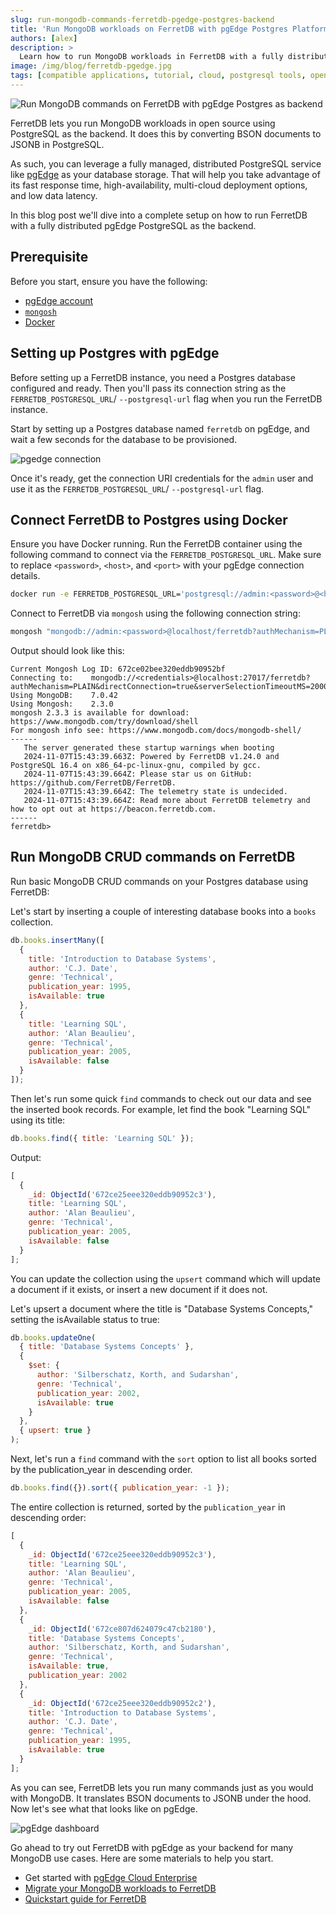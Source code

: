 ```yaml
---
slug: run-mongodb-commands-ferretdb-pgedge-postgres-backend
title: 'Run MongoDB workloads on FerretDB with pgEdge Postgres Platform as backend'
authors: [alex]
description: >
  Learn how to run MongoDB workloads in FerretDB with a fully distributed pgEdge PostgreSQL as the backend.
image: /img/blog/ferretdb-pgedge.jpg
tags: [compatible applications, tutorial, cloud, postgresql tools, open source]
---
```


![Run MongoDB commands on FerretDB with pgEdge Postgres as backend](/img/blog/ferretdb-pgedge.jpg)

FerretDB lets you run MongoDB workloads in open source using PostgreSQL as the backend.
It does this by converting BSON documents to JSONB in PostgreSQL.

<!--truncate-->

As such, you can leverage a fully managed, distributed PostgreSQL service like [pgEdge](https://www.pgedge.com/) as your database storage.
That will help you take advantage of its fast response time, high-availability, multi-cloud deployment options, and low data latency.

In this blog post we'll dive into a complete setup on how to run FerretDB with a fully distributed pgEdge PostgreSQL as the backend.

## Prerequisite

Before you start, ensure you have the following:

- [pgEdge account](https://www.pgedge.com/)
- [`mongosh`](https://www.mongodb.com/docs/mongodb-shell/)
- [Docker](https://www.docker.com/)

## Setting up Postgres with pgEdge

Before setting up a FerretDB instance, you need a Postgres database configured and ready.
Then you'll pass its connection string as the `FERRETDB_POSTGRESQL_URL`/ `--postgresql-url` flag when you run the FerretDB instance.

Start by setting up a Postgres database named `ferretdb` on pgEdge, and wait a few seconds for the database to be provisioned.

![pgedge connection](/img/blog/pgedge-connection.png)

Once it's ready, get the connection URI credentials for the `admin` user and use it as the `FERRETDB_POSTGRESQL_URL`/ `--postgresql-url` flag.

## Connect FerretDB to Postgres using Docker

Ensure you have Docker running.
Run the FerretDB container using the following command to connect via the `FERRETDB_POSTGRESQL_URL`.
Make sure to replace `<password>`, `<host>`, and `<port>` with your pgEdge connection details.

```sh
docker run -e FERRETDB_POSTGRESQL_URL='postgresql://admin:<password>@<host>/ferretdb?sslmode=require' -p 27017:27017 ghcr.io/ferretdb/ferretdb
```

Connect to FerretDB via `mongosh` using the following connection string:

```sh
mongosh "mongodb://admin:<password>@localhost/ferretdb?authMechanism=PLAIN"
```

Output should look like this:

```text
Current Mongosh Log ID: 672ce02bee320eddb90952bf
Connecting to:    mongodb://<credentials>@localhost:27017/ferretdb?authMechanism=PLAIN&directConnection=true&serverSelectionTimeoutMS=2000&appName=mongosh+2.3.0
Using MongoDB:    7.0.42
Using Mongosh:    2.3.0
mongosh 2.3.3 is available for download: https://www.mongodb.com/try/download/shell
For mongosh info see: https://www.mongodb.com/docs/mongodb-shell/
------
   The server generated these startup warnings when booting
   2024-11-07T15:43:39.663Z: Powered by FerretDB v1.24.0 and PostgreSQL 16.4 on x86_64-pc-linux-gnu, compiled by gcc.
   2024-11-07T15:43:39.664Z: Please star us on GitHub: https://github.com/FerretDB/FerretDB.
   2024-11-07T15:43:39.664Z: The telemetry state is undecided.
   2024-11-07T15:43:39.664Z: Read more about FerretDB telemetry and how to opt out at https://beacon.ferretdb.com.
------
ferretdb>
```

## Run MongoDB CRUD commands on FerretDB

Run basic MongoDB CRUD commands on your Postgres database using FerretDB:

Let's start by inserting a couple of interesting database books into a `books` collection.

```js
db.books.insertMany([
  {
    title: 'Introduction to Database Systems',
    author: 'C.J. Date',
    genre: 'Technical',
    publication_year: 1995,
    isAvailable: true
  },
  {
    title: 'Learning SQL',
    author: 'Alan Beaulieu',
    genre: 'Technical',
    publication_year: 2005,
    isAvailable: false
  }
]);
```

Then let's run some quick `find` commands to check out our data and see the inserted book records.
For example, let find the book "Learning SQL" using its title:

```js
db.books.find({ title: 'Learning SQL' });
```

Output:

```js
[
  {
    _id: ObjectId('672ce25eee320eddb90952c3'),
    title: 'Learning SQL',
    author: 'Alan Beaulieu',
    genre: 'Technical',
    publication_year: 2005,
    isAvailable: false
  }
];
```

You can update the collection using the `upsert` command which will update a document if it exists, or insert a new document if it does not.

Let's upsert a document where the title is "Database Systems Concepts," setting the isAvailable status to true:

```js
db.books.updateOne(
  { title: 'Database Systems Concepts' },
  {
    $set: {
      author: 'Silberschatz, Korth, and Sudarshan',
      genre: 'Technical',
      publication_year: 2002,
      isAvailable: true
    }
  },
  { upsert: true }
);
```

Next, let's run a `find` command with the `sort` option to list all books sorted by the publication_year in descending order.

```js
db.books.find({}).sort({ publication_year: -1 });
```

The entire collection is returned, sorted by the `publication_year` in descending order:

```js
[
  {
    _id: ObjectId('672ce25eee320eddb90952c3'),
    title: 'Learning SQL',
    author: 'Alan Beaulieu',
    genre: 'Technical',
    publication_year: 2005,
    isAvailable: false
  },
  {
    _id: ObjectId('672ce807d624079c47cb2180'),
    title: 'Database Systems Concepts',
    author: 'Silberschatz, Korth, and Sudarshan',
    genre: 'Technical',
    isAvailable: true,
    publication_year: 2002
  },
  {
    _id: ObjectId('672ce25eee320eddb90952c2'),
    title: 'Introduction to Database Systems',
    author: 'C.J. Date',
    genre: 'Technical',
    publication_year: 1995,
    isAvailable: true
  }
];
```

As you can see, FerretDB lets you run many commands just as you would with MongoDB.
It translates BSON documents to JSONB under the hood.
Now let's see what that looks like on pgEdge.

![pgEdge dashboard](/img/blog/pgedge-dashboard.png)

Go ahead to try out FerretDB with pgEdge as your backend for many MongoDB use cases.
Here are some materials to help you start.

- Get started with [pgEdge Cloud Enterprise](https://docs.pgedge.com/cloud/getting_started/ee_getting_started)
- [Migrate your MongoDB workloads to FerretDB](https://docs.ferretdb.io/migration/migrating-from-mongodb/)
- [Quickstart guide for FerretDB](https://docs.ferretdb.io/quickstart-guide/docker/)
